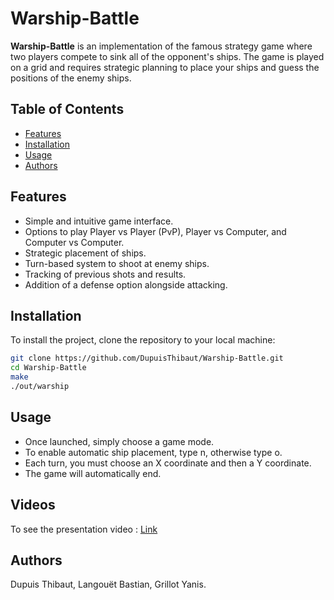 # Warship-Battle

**Warship-Battle** is an implementation of the famous strategy game where two players compete to sink all of the opponent's ships. The game is played on a grid and requires strategic planning to place your ships and guess the positions of the enemy ships.

## Table of Contents

- [Features](#features)
- [Installation](#installation)
- [Usage](#usage)
- [Authors](#authors)

## Features

- Simple and intuitive game interface.
- Options to play Player vs Player (PvP), Player vs Computer, and Computer vs Computer.
- Strategic placement of ships.
- Turn-based system to shoot at enemy ships.
- Tracking of previous shots and results.
- Addition of a defense option alongside attacking.

## Installation

To install the project, clone the repository to your local machine:

```bash
git clone https://github.com/DupuisThibaut/Warship-Battle.git
cd Warship-Battle
make
./out/warship
```

## Usage

- Once launched, simply choose a game mode.
- To enable automatic ship placement, type n, otherwise type o.
- Each turn, you must choose an X coordinate and then a Y coordinate.
- The game will automatically end.

## Videos

To see the presentation video : <a href="http://warship-battle.grillotyanis.fr" target="_blank">Link</a>

## Authors 
Dupuis Thibaut, Langouët Bastian, Grillot Yanis.



